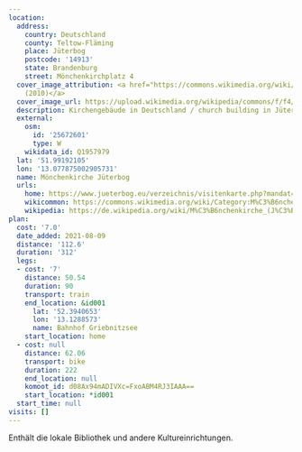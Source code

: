 ```yaml
---
location:
  address:
    country: Deutschland
    county: Teltow-Fläming
    place: Jüterbog
    postcode: '14913'
    state: Brandenburg
    street: Mönchenkirchplatz 4
  cover_image_attribution: <a href="https://commons.wikimedia.org/wiki/File:M%C3%B6chenkirche_Am_Frauentor_J%C3%BCterbog.jpg">Clemensfranz
    (2010)</a>
  cover_image_url: https://upload.wikimedia.org/wikipedia/commons/f/f4/M%C3%B6chenkirche_Am_Frauentor_J%C3%BCterbog.jpg
  description: Kirchengebäude in Deutschland / church building in Jüterbog, Germany
  external:
    osm:
      id: '25672601'
      type: W
    wikidata_id: Q1957979
  lat: '51.99192105'
  lon: '13.077875002905731'
  name: Mönchenkirche Jüterbog
  urls:
    home: https://www.jueterbog.eu/verzeichnis/visitenkarte.php?mandat=143610
    wikicommon: https://commons.wikimedia.org/wiki/Category:M%C3%B6nchenkirche
    wikipedia: https://de.wikipedia.org/wiki/M%C3%B6nchenkirche_(J%C3%BCterbog)
plan:
  cost: '7.0'
  date_added: 2021-08-09
  distance: '112.6'
  duration: '312'
  legs:
  - cost: '7'
    distance: 50.54
    duration: 90
    transport: train
    end_location: &id001
      lat: '52.3940653'
      lon: '13.1288573'
      name: Bahnhof Griebnitzsee
    start_location: home
  - cost: null
    distance: 62.06
    transport: bike
    duration: 222
    end_location: null
    komoot_id: d08Ax94mADIVXc=FxoABM4RJ3IAAA==
    start_location: *id001
  start_time: null
visits: []
---
```


Enthält die lokale Bibliothek und andere Kultureinrichtungen.

